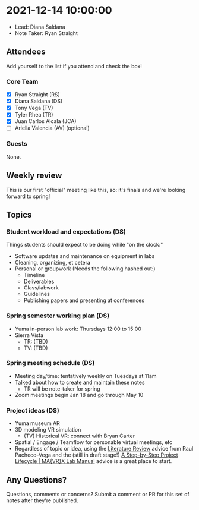 # 2021-12-14 10:00:00

- Lead: Diana Saldana
- Note Taker: Ryan Straight

## Attendees

Add yourself to the list if you attend and check the box!

### Core Team

- [X] Ryan Straight (RS)
- [X] Diana Saldana (DS)
- [X] Tony Vega (TV)
- [X] Tyler Rhea (TR)
- [X] Juan Carlos Alcala (JCA)
- [ ] Ariella Valencia (AV) (optional)

### Guests

None.

## Weekly review

This is our first "official" meeting like this, so: it's finals and we're looking forward to spring!

## Topics

### Student workload and expectations (DS)

Things students should expect to be doing while "on the clock:"

+ Software updates and maintenance on equipment in labs
+ Cleaning, organizing, et cetera
+ Personal or groupwork (Needs the following hashed out:)
  + Timeline
  + Deliverables
  + Class/labwork
  + Guidelines
  + Publishing papers and presenting at conferences

### Spring semester working plan (DS)

+ Yuma in-person lab work: Thursdays 12:00 to 15:00
+ Sierra Vista
  + TR: (TBD)
  + TV: (TBD)

### Spring meeting schedule (DS)

+ Meeting day/time: tentatively weekly on Tuesdays at 11am
+ Talked about how to create and maintain these notes
  + TR will be note-taker for spring
+ Zoom meetings begin Jan 18 and go through May 10

### Project ideas (DS)

+ Yuma museum AR
+ 3D modeling VR simulation
  + (TV) Historical VR: connect with Bryan Carter
+ Spatial / Engage / Teamflow for personable virtual meetings, etc
+ Regardless of topic or idea, using the [Literature Review](http://www.raulpacheco.org/resources/literature-reviews/) advice from Raul Pacheco-Vega and the (still in draft stage!) [A Step-by-Step Project Lifecycle | MA{VR}X Lab Manual](https://mavrxlab.github.io/lab-manual/step-by-step-project-lifecycle.html) advice is a great place to start.

## Any Questions?

Questions, comments or concerns? Submit a comment or PR for this set of notes after they're published.
